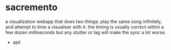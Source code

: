 # sacremento

a visualization webapp that does two things: play the same song infinitely, and attempt to time a visualiser with it.
the timing is usually correct within a few dozen milliseconds but any stutter or lag will make the sync a lot worse.

- apii
